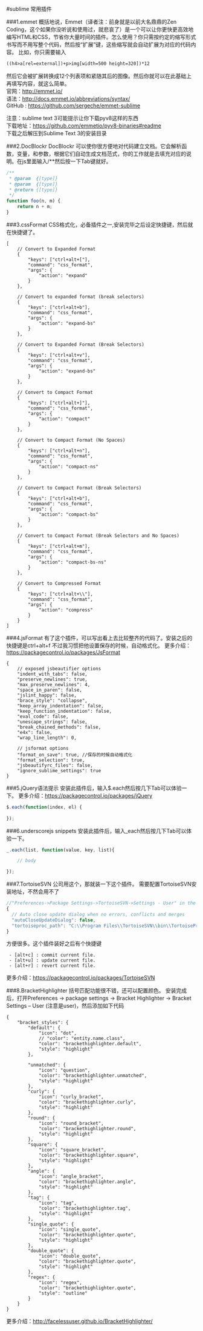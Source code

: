 #sublime 常用插件

###1.emmet
概括地说，Emmet（译者注：前身就是以前大名鼎鼎的Zen Coding，这个如果你没听说和使用过，就悲哀了）是一个可以让你更快更高效地编写HTML和CSS，节省你大量时间的插件。怎么使用？你只需按约定的缩写形式书写而不用写整个代码，然后按“扩展”键，这些缩写就会自动扩展为对应的代码内容。 比如，你只需要输入
```html
((h4>a[rel=external])+p>img[width=500 height=320])*12
```
然后它会被扩展转换成12个列表项和紧随其后的图像。然后你就可以在此基础上再填写内容，就这么简单。   
官网：http://emmet.io/   
语法：http://docs.emmet.io/abbreviations/syntax/  
GitHub : https://github.com/sergeche/emmet-sublime  

注意：sublime text 3可能提示让你下载pyv8这样的东西   
下载地址：https://github.com/emmetio/pyv8-binaries#readme   
下载之后解压到Sublime Text 3的安装目录

###2.DocBlockr
DocBlockr 可以使你很方便地对代码建立文档。它会解析函数，变量，和参数，根据它们自动生成文档范式，你的工作就是去填充对应的说明。在js里面输入/**然后按一下Tab键就好。
```js
/**
 * @param  {[type]}
 * @param  {[type]}
 * @return {[type]}
 */
function foo(n, m) {
    return n + m;
}
```


###3.cssFormat
CSS格式化，必备插件之一,安装完毕之后设定快捷键，然后就在快捷键了。
```
[
	// Convert to Expanded Format
	{
		"keys": ["ctrl+alt+["],
		"command": "css_format",
		"args": {
			"action": "expand"
		}
	},

	// Convert to expanded format (break selectors)
	{
		"keys": ["ctrl+alt+b"],
		"command": "css_format",
		"args": {
			"action": "expand-bs"
		}
	},

	// Convert to Expanded Format (Break Selectors)
	{
		"keys": ["ctrl+alt+v"],
		"command": "css_format",
		"args": {
			"action": "expand-bs"
		}
	},

	// Convert to Compact Format
	{
		"keys": ["ctrl+alt+]"],
		"command": "css_format",
		"args": {
			"action": "compact"
		}
	},

	// Convert to Compact Format (No Spaces)
	{
		"keys": ["ctrl+alt+n"],
		"command": "css_format",
		"args": {
			"action": "compact-ns"
		}
	},

	// Convert to Compact Format (Break Selectors)
	{
		"keys": ["ctrl+alt+b"],
		"command": "css_format",
		"args": {
			"action": "compact-bs"
		}
	},

	// Convert to Compact Format (Break Selectors and No Spaces)
	{
		"keys": ["ctrl+alt+m"],
		"command": "css_format",
		"args": {
			"action": "compact-bs-ns"
		}
	},

	// Convert to Compressed Format
	{
		"keys": ["ctrl+alt+\\"],
		"command": "css_format",
		"args": {
			"action": "compress"
		}
	}
]
```

###4.jsFormat
有了这个插件，可以写出看上去比较整齐的代码了。安装之后的快捷键是ctrl+alt+f
不过我习惯把他设置保存的时候，自动格式化。
更多介绍：https://packagecontrol.io/packages/JsFormat
```
{
    // exposed jsbeautifier options
    "indent_with_tabs": false,
    "preserve_newlines": true,
    "max_preserve_newlines": 4,
    "space_in_paren": false,
    "jslint_happy": false,
    "brace_style": "collapse",
    "keep_array_indentation": false,
    "keep_function_indentation": false,
    "eval_code": false,
    "unescape_strings": false,
    "break_chained_methods": false,
    "e4x": false,
    "wrap_line_length": 0,

    // jsformat options
    "format_on_save": true, //保存的时候自动格式化
    "format_selection": true,
    "jsbeautifyrc_files": false,
    "ignore_sublime_settings": true
}

```


###5.jQuery语法提示
安装此插件后，输入$.each然后按几下Tab可以体验一下。
更多介绍：https://packagecontrol.io/packages/jQuery
```js
$.each(function(index, el) {
	
});
```

###6.underscorejs snippets
安装此插件后，输入_each然后按几下Tab可以体验一下。
```js
_.each(list, function(value, key, list){

	// body

});
```
###7.TortoiseSVN
公司用这个，那就装一下这个插件。
需要配置TortoiseSVN安装地址，不然会用不了
```js
//"Preferences->Package Settings->TortoiseSVN->Settings - User" in the menu.
{
  // Auto close update dialog when no errors, conflicts and merges
  "autoCloseUpdateDialog": false,
  "tortoiseproc_path": "C:\\Program Files\\TortoiseSVN\\bin\\TortoiseProc.exe"
}
```

方便很多。这个插件装好之后有个快捷键
```
 - [alt+c] : commit current file.   
 - [alt+u] : update current file.  
 - [alt+r] : revert current file.  
```
更多介绍：https://packagecontrol.io/packages/TortoiseSVN

###8.BracketHighlighter
括号匹配功能很不错，还可以配置颜色。
安装完成后，打开Preferences -> package settings -> Bracket Highlighter -> Bracket Settings – User (注意是user)，然后添加如下代码
```
{
    "bracket_styles": {
        "default": {
            "icon": "dot",
            // "color": "entity.name.class",
            "color": "brackethighlighter.default",
            "style": "highlight"
        },
 
        "unmatched": {
            "icon": "question",
            "color": "brackethighlighter.unmatched",
            "style": "highlight"
        },
        "curly": {
            "icon": "curly_bracket",
            "color": "brackethighlighter.curly",
            "style": "highlight"
        },
        "round": {
            "icon": "round_bracket",
            "color": "brackethighlighter.round",
            "style": "highlight"
        },
        "square": {
            "icon": "square_bracket",
            "color": "brackethighlighter.square",
            "style": "highlight"
        },
        "angle": {
            "icon": "angle_bracket",
            "color": "brackethighlighter.angle",
            "style": "highlight"
        },
        "tag": {
            "icon": "tag",
            "color": "brackethighlighter.tag",
            "style": "highlight"
        },
        "single_quote": {
            "icon": "single_quote",
            "color": "brackethighlighter.quote",
            "style": "highlight"
        },
        "double_quote": {
            "icon": "double_quote",
            "color": "brackethighlighter.quote",
            "style": "highlight"
        },
        "regex": {
            "icon": "regex",
            "color": "brackethighlighter.quote",
            "style": "outline"
        }
    }
}
```
更多介绍：http://facelessuser.github.io/BracketHighlighter/



